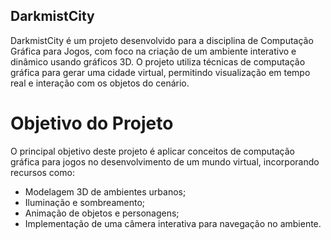 ## DarkmistCity

DarkmistCity é um projeto desenvolvido para a disciplina de Computação Gráfica para Jogos, com foco na criação de um ambiente interativo e dinâmico usando gráficos 3D. O projeto utiliza técnicas de computação gráfica para gerar uma cidade virtual, permitindo visualização em tempo real e interação com os objetos do cenário.

# Objetivo do Projeto
O principal objetivo deste projeto é aplicar conceitos de computação gráfica para jogos no desenvolvimento de um mundo virtual, incorporando recursos como:

- Modelagem 3D de ambientes urbanos;
- Iluminação e sombreamento;
- Animação de objetos e personagens;
- Implementação de uma câmera interativa para navegação no ambiente.
